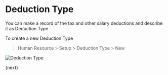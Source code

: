 # Deduction Type

You can make a record of the tax and other salary deductions and describe it as Deduction Type

To create a new Deduction Type

> Human Resource > Setup > Deduction Type > New

<img class="screenshot" alt="Deduction Type" src="/docs/assets/img/human-resources/deduction-type.png">


{next}
